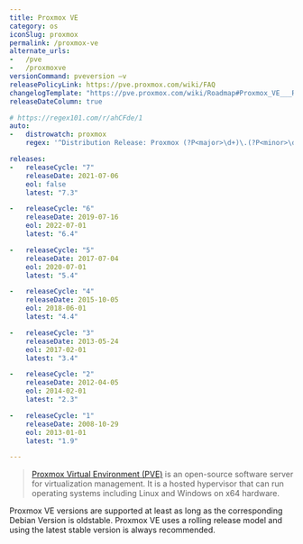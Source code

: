 ```yaml
---
title: Proxmox VE
category: os
iconSlug: proxmox
permalink: /proxmox-ve
alternate_urls:
-   /pve
-   /proxmoxve
versionCommand: pveversion –v
releasePolicyLink: https://pve.proxmox.com/wiki/FAQ
changelogTemplate: "https://pve.proxmox.com/wiki/Roadmap#Proxmox_VE___RELEASE_CYCLE__"
releaseDateColumn: true

# https://regex101.com/r/ahCFde/1
auto:
-   distrowatch: proxmox
    regex: '^Distribution Release: Proxmox (?P<major>\d+)\.(?P<minor>\d+) "Virtual Environment"$'

releases:
-   releaseCycle: "7"
    releaseDate: 2021-07-06
    eol: false
    latest: "7.3"

-   releaseCycle: "6"
    releaseDate: 2019-07-16
    eol: 2022-07-01
    latest: "6.4"

-   releaseCycle: "5"
    releaseDate: 2017-07-04
    eol: 2020-07-01
    latest: "5.4"

-   releaseCycle: "4"
    releaseDate: 2015-10-05
    eol: 2018-06-01
    latest: "4.4"

-   releaseCycle: "3"
    releaseDate: 2013-05-24
    eol: 2017-02-01
    latest: "3.4"

-   releaseCycle: "2"
    releaseDate: 2012-04-05
    eol: 2014-02-01
    latest: "2.3"

-   releaseCycle: "1"
    releaseDate: 2008-10-29
    eol: 2013-01-01
    latest: "1.9"

---
```


> [Proxmox Virtual Environment (PVE)](https://www.proxmox.com/en/proxmox-ve) is an open-source
> software server for virtualization management. It is a hosted hypervisor that can run operating
> systems including Linux and Windows on x64 hardware.

Proxmox VE versions are supported at least as long as the corresponding Debian Version is oldstable.
Proxmox VE uses a rolling release model and using the latest stable version is always recommended.
